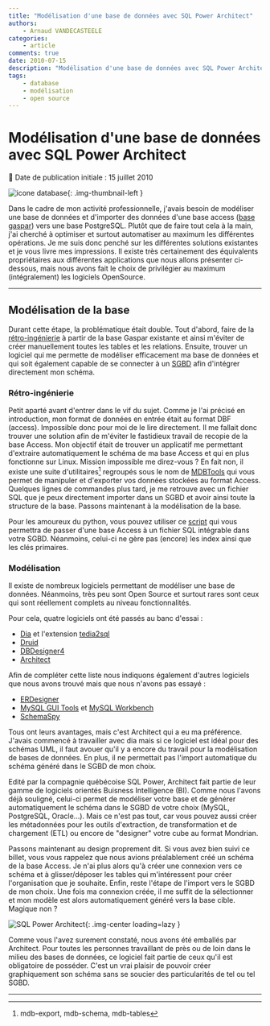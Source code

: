 ```yaml
---
title: "Modélisation d'une base de données avec SQL Power Architect"
authors:
    - Arnaud VANDECASTEELE
categories:
    - article
comments: true
date: 2010-07-15
description: "Modélisation d'une base de données avec SQL Power Architect"
tags:
    - database
    - modélisation
    - open source
---
```


# Modélisation d'une base de données avec SQL Power Architect

:calendar: Date de publication initiale : 15 juillet 2010

![icone database](https://cdn.geotribu.fr/img/logos-icones/programmation/database.png "icone database"){: .img-thumbnail-left }

Dans le cadre de mon activité professionnelle, j'avais besoin de modéliser une base de données et d'importer des données d'une base access ([base gaspar](http://macommune.prim.net/gaspar/)) vers une base PostgreSQL. Plutôt que de faire tout cela à la main, j'ai cherché à optimiser et surtout automatiser au maximum les différentes opérations. Je me suis donc penché sur les différentes solutions existantes et je vous livre mes impressions. Il existe très certainement des équivalents propriétaires aux différentes applications que nous allons présenter ci-dessous, mais nous avons fait le choix de privilégier au maximum (intégralement) les logiciels OpenSource.

----

## Modélisation de la base

Durant cette étape, la problématique était double. Tout d'abord, faire de la [rétro-ingénierie](https://fr.wikipedia.org/wiki/R%C3%A9tro-ing%C3%A9nierie) à partir de la base Gaspar existante et ainsi m'éviter de créer manuellement toutes les tables et les relations. Ensuite, trouver un logiciel qui me permette de modéliser efficacement ma base de données et qui soit également capable de se connecter à un [SGBD](https://fr.wikipedia.org/wiki/Syst%C3%A8me_de_gestion_de_base_de_donn%C3%A9es) afin d'intégrer directement mon schéma.

### Rétro-ingénierie

Petit aparté avant d'entrer dans le vif du sujet. Comme je l'ai précisé en introduction, mon format de données en entrée était au format DBF (access). Impossible donc pour moi de le lire directement. Il me fallait donc trouver une solution afin de m'éviter le fastidieux travail de recopie de la base Access. Mon objectif était de trouver un applicatif me permettant d'extraire automatiquement le schéma de ma base Access et qui en plus fonctionne sur Linux. Mission impossible me direz-vous ? En fait non, il existe une suite d'utilitaires[^1] regroupés sous le nom de [MDBTools](http://sourceforge.net/projects/mdbtools/) qui vous permet de manipuler et d'exporter vos données stockées au format Access. Quelques lignes de commandes plus tard, je me retrouve avec un fichier SQL que je peux directement importer dans un SGBD et avoir ainsi toute la structure de la base. Passons maintenant à la modélisation de la base.

Pour les amoureux du python, vous pouvez utiliser ce [script](http://code.activestate.com/recipes/52267-reverse-engineer-ms-accessjet-databases/) qui vous permettra de passer d'une base Access à un fichier SQL intégrable dans votre SGBD. Néanmoins, celui-ci ne gère pas (encore) les index ainsi que les clés primaires.

### Modélisation

Il existe de nombreux logiciels permettant de modéliser une base de données. Néanmoins, très peu sont Open Source et surtout rares sont ceux qui sont réellement complets au niveau fonctionnalités.

Pour cela, quatre logiciels ont été passés au banc d'essai :

- [Dia](http://projects.gnome.org/dia/) et l'extension [tedia2sql](http://tedia2sql.tigris.org/)
- [Druid](http://druid.sourceforge.net/)
- [DBDesigner4](http://www.fabforce.net/dbdesigner4/index.php)
- [Architect](http://www.sqlpower.ca/page/architect)

Afin de compléter cette liste nous indiquons également d'autres logiciels que nous avons trouvé mais que nous n'avons pas essayé :

- [ERDesigner](http://mogwai.sourceforge.net/?Welcome:ERDesigner_NG)
- [MySQL GUI Tools](http://dev.mysql.com/downloads/gui-tools/5.0.html) et [MySQL Workbench](http://dev.mysql.com/downloads/workbench/)
- [SchemaSpy](http://schemaspy.sourceforge.net/)

Tous ont leurs avantages, mais c'est Architect qui a eu ma préférence. J'avais commencé à travailler avec dia mais si ce logiciel est idéal pour des schémas UML, il faut avouer qu'il y a encore du travail pour la modélisation de bases de données. En plus, il ne permettait pas l'import automatique du schéma généré dans le SGBD de mon choix.

Edité par la compagnie québécoise SQL Power, Architect fait partie de leur gamme de logiciels orientés Buisness Intelligence (BI). Comme nous l'avons déjà souligné, celui-ci permet de modéliser votre base et de générer automatiquement le schéma dans le SGBD de votre choix (MySQL, PostgreSQL, Oracle...). Mais ce n'est pas tout, car vous pouvez aussi créer les métadonnées pour les outils d'extraction, de transformation et de chargement (ETL) ou encore de "designer" votre cube au format Mondrian.

Passons maintenant au design proprement dit. Si vous avez bien suivi ce billet, vous vous rappelez que nous avions préalablement créé un schéma de la base Access. Je n'ai plus alors qu'à créer une connexion vers ce schéma et à glisser/déposer les tables qui m'intéressent pour créer l'organisation que je souhaite. Enfin, reste l'étape de l'import vers le SGBD de mon choix. Une fois ma connexion créée, il me suffit de la sélectionner et mon modèle est alors automatiquement généré vers la base cible. Magique non ?

![SQL Power Architect](https://cdn.geotribu.fr/img/articles-blog-rdp/articles/2010/power_architect.png "SQL Power Architect"){: .img-center loading=lazy }

Comme vous l'avez surement constaté, nous avons été emballés par Architect. Pour toutes les personnes travaillant de près ou de loin dans le milieu des bases de données, ce logiciel fait partie de ceux qu'il est obligatoire de posséder. C'est un vrai plaisir de pouvoir créer graphiquement son schéma sans se soucier des particularités de tel ou tel SGBD.

[^1]: mdb-export, mdb-schema, mdb-tables

----

<!-- geotribu:authors-block -->

